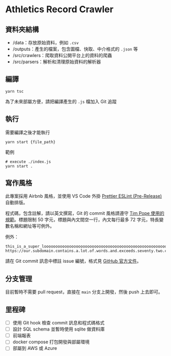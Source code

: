 # Athletics Record Crawler

## 資料夾結構

- /data：存放原始資料，例如 `.csv`
- /outputs：產生的檔案，包含圖檔、快取、中介格式的 `.json` 等
- /src/crawlers：爬取資料公開平台上的資料的爬蟲
- /src/parsers：解析和清理原始資料的解析器

## 編譯

```
yarn tsc
```

為了未來部屬方便，請把編譯產生的 `.js` 檔加入 Git 追蹤


## 執行

需要編譯之後才能執行

```
yarn start {file_path}
```

範例

```
# execute ./index.js
yarn start .
```
## 寫作風格

此專案採用 Airbnb 風格，並使用 VS Code 外掛 [Prettier ESLint (Pre-Release)](https://marketplace.visualstudio.com/items?itemName=rvest.vs-code-prettier-eslint) 自動排版。

程式碼，包含註解，請以英文撰寫，Git 的 commit 風格請遵守 [Tim Pope 使用的規範](https://tbaggery.com/2008/04/19/a-note-about-git-commit-messages.html)。標題限制 50 字元，標題與內文間空一行，內文每行最多 72 字元，特長變數名稱和網址等可例外。

例外：
```
this_is_a_super_looooooooooooooooooooooooooooooooooooooooooooooooooooooooong_variable
https://our.subdomain.contains.a.lot.of.words.and.exceeds.seventy.two.characters.fmra.org/
```

請在 Git commit 訊息中標註 issue 編號，格式見 [GitHub 官方文件](https://docs.github.com/en/get-started/writing-on-github/working-with-advanced-formatting/autolinked-references-and-urls#issues-and-pull-requests)。

## 分支管理

目前暫時不需要 pull request，直接在 `main` 分支上開發，然後 push 上去即可。

## 里程碑

- [ ] 使用 Git hook 檢查 commit 訊息和程式碼格式
- [ ] 設計 SQL schema 並暫時使用 sqlite 做資料庫
- [ ] 前端報表
- [ ] docker compose 打包開發與部屬環境
- [ ] 部屬到 AWS 或 Azure
